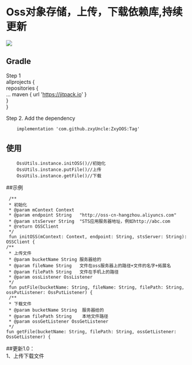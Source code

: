 
# Oss对象存储，上传，下载依赖库,持续更新




[![](https://jitpack.io/v/zxyUncle/ZxyOOS.svg)](https://jitpack.io/#zxyUncle/ZxyOOS)

Gradle   
-----   
Step 1   
	 allprojects {   
		repositories {   
			...
			maven { url 'https://jitpack.io' }   
		}   
	}   

Step 2. Add the dependency   

        implementation 'com.github.zxyUncle:ZxyOOS:Tag'   

## 使用   

        OssUtils.instance.initOSS()//初始化   
        OssUtils.instance.putFile()//上传   
        OssUtils.instance.getFile()//下载   

##示例   

     /**
     * 初始化
     * @param mContext Context
     * @param endpoint String   "http://oss-cn-hangzhou.aliyuncs.com"
     * @param stsServer String  "STS应用服务器地址，例如http://abc.com
     * @return OSSClient
     */
     fun initOSS(mContext: Context, endpoint: String, stsServer: String): OSSClient {
    /**
     * 上传文件
     * @param bucketName String 服务器给的
     * @param fileName String   文件在oss服务器上的路径+文件的名字+拓展名
     * @param filePath String   文件在手机上的路径
     * @param ossListener OssListener
     */
     fun putFile(bucketName: String, fileName: String, filePath: String, ossPutListener: OssPutListener) {
     /**
     * 下载文件
     * @param bucketName String  服务器给的
     * @param filePath String    本地文件路径
     * @param ossGetListener OssGetListener
     */
    fun getFile(bucketName: String, filePath: String, ossGetListener: OssGetListener) {

##更新1.0：   
1、上传下载文件   
 
